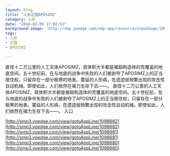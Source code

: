```yaml
---
layout: blog
title: "人形之国APOSIMZ"
category: 人形
date: "2018-02-09 17:02:53"
background-image: 'http://smp.yoedge.com/smp-app/resource/viewImage/1003334appline.png'
tags:
- 人形
- 之国
- APOSIMZ

---
```

直径十二万公里的人工天体APOSIMZ，其体积大半都是被超构造体的壳覆盖的地底空间。五十世纪前，在与地底的战争中失败的人们被剥夺了APOSIMZ上的正当居住权，只留存在一部分极寒的地表。蔓延的人形病，在遗迹层频繁出现的攻击性自动机械。即使如此，人们依然在竭力生存下去——。
直径十二万公里的人工天体APOSIMZ，其体积大半都是被超构造体的壳覆盖的地底空间。五十世纪前，在与地底的战争中失败的人们被剥夺了APOSIMZ上的正当居住权，只留存在一部分极寒的地表。蔓延的人形病，在遗迹层频繁出现的攻击性自动机械。即使如此，人们依然在竭力生存下去——。
入口

[http://smp3.yoedge.com/view/gotoAppLine/1098682](http://smp3.yoedge.com/view/gotoAppLine/1098682)
[http://smp3.yoedge.com/view/gotoAppLine/1098681](http://smp3.yoedge.com/view/gotoAppLine/1098681)
[http://smp3.yoedge.com/view/gotoAppLine/1098680](http://smp3.yoedge.com/view/gotoAppLine/1098680)

        
